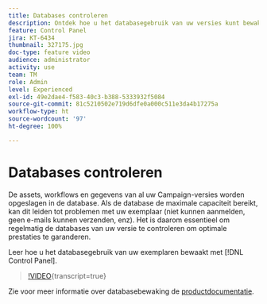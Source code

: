 ```yaml
---
title: Databases controleren
description: Ontdek hoe u het databasegebruik van uw versies kunt bewaken.
feature: Control Panel
jira: KT-6434
thumbnail: 327175.jpg
doc-type: feature video
audience: administrator
activity: use
team: TM
role: Admin
level: Experienced
exl-id: 49e2dae4-f583-40c3-b388-5333932f5084
source-git-commit: 81c5210502e719d6dfe0a000c511e3da4b17275a
workflow-type: ht
source-wordcount: '97'
ht-degree: 100%

---
```


# Databases controleren

De assets, workflows en gegevens van al uw Campaign-versies worden opgeslagen in de database. Als de database de maximale capaciteit bereikt, kan dit leiden tot problemen met uw exemplaar (niet kunnen aanmelden, geen e-mails kunnen verzenden, enz). Het is daarom essentieel om regelmatig de databases van uw versie te controleren om optimale prestaties te garanderen.

Leer hoe u het databasegebruik van uw exemplaren bewaakt met [!DNL Control Panel].

>[!VIDEO](https://video.tv.adobe.com/v/3448846?learn=on&captions=dut){transcript=true}

Zie voor meer informatie over databasebewaking de [productdocumentatie](https://experienceleague.adobe.com/docs/control-panel/using/performance-monitoring/database-monitoring/database-monitoring.html?lang=nl).
